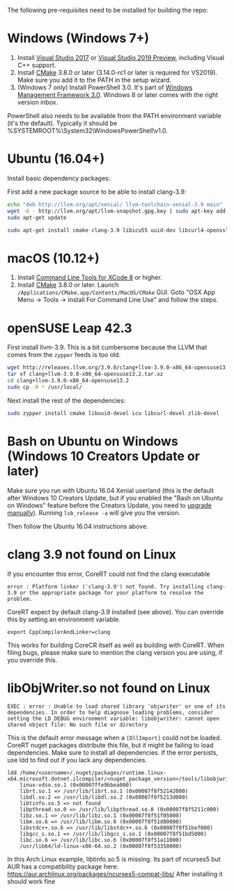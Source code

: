 The following pre-requisites need to be installed for building the repo:

# Windows (Windows 7+)

1. Install [Visual Studio 2017](https://visualstudio.microsoft.com/vs/community/) or [Visual Studio 2019 Preview](https://visualstudio.microsoft.com/vs/preview/), including Visual C++ support.
2. Install [CMake](http://www.cmake.org/download/) 3.8.0 or later (3.14.0-rc1 or later is required for VS2019). Make sure you add it to the PATH in the setup wizard.
3. (Windows 7 only) Install PowerShell 3.0. It's part of [Windows Management Framework 3.0](http://go.microsoft.com/fwlink/?LinkID=240290). Windows 8 or later comes with the right version inbox.

PowerShell also needs to be available from the PATH environment variable (it's the default). Typically it should be %SYSTEMROOT%\System32\WindowsPowerShell\v1.0\.

# Ubuntu (16.04+)

Install basic dependency packages:

First add a new package source to be able to install clang-3.9:
```sh
echo "deb http://llvm.org/apt/xenial/ llvm-toolchain-xenial-3.9 main" | sudo tee /etc/apt/sources.list.d/llvm.list
wget -O - http://llvm.org/apt/llvm-snapshot.gpg.key | sudo apt-key add -
sudo apt-get update
```

```sh
sudo apt-get install cmake clang-3.9 libicu55 uuid-dev libcurl4-openssl-dev zlib1g-dev libkrb5-dev
```

# macOS (10.12+)

1. Install [Command Line Tools for XCode 8](https://developer.apple.com/xcode/download/) or higher. 
2. Install [CMake](https://cmake.org/download/) 3.8.0 or later. Launch `/Applications/CMake.app/Contents/MacOS/CMake` GUI. Goto "OSX App Menu -> Tools -> Install For Command Line Use" and follow the steps.

# openSUSE Leap 42.3

First install llvm-3.9. This is a bit cumbersome because the LLVM that comes from the `zypper` feeds is too old.

```sh
wget http://releases.llvm.org/3.9.0/clang+llvm-3.9.0-x86_64-opensuse13.2.tar.xz
tar xf clang+llvm-3.9.0-x86_64-opensuse13.2.tar.xz
cd clang+llvm-3.9.0-x86_64-opensuse13.2
sudo cp -R * /usr/local/
```

Next install the rest of the dependencies:

```sh
sudo zypper install cmake libuuid-devel icu libcurl-devel zlib-devel
```

# Bash on Ubuntu on Windows (Windows 10 Creators Update or later)

Make sure you run with Ubuntu 16.04 Xenial userland (this is the default after Windows 10 Creators Update, but if you enabled the "Bash on Ubuntu on Windows" feature before the Creators Update, you need to [upgrade manually](https://blogs.msdn.microsoft.com/commandline/2017/04/11/windows-10-creators-update-whats-new-in-bashwsl-windows-console/)). Running `lsb_release -a` will give you the version.

Then follow the Ubuntu 16.04 instructions above.

# clang 3.9 not found on Linux

If you encounter this error, CoreRT could not find the clang executable
```
error : Platform linker ('clang-3.9') not found. Try installing clang-3.9 or the appropriate package for your platform to resolve the problem.
```

CoreRT expect by default clang-3.9 installed (see above). You can override this by setting an environment variable.

```
export CppCompilerAndLinker=clang
```

This works for building CoreCR itself as well as building with CoreRT.
When filing bugs, please make sure to mention the clang version you are using, if you override this.

# libObjWriter.so not found on Linux

```
EXEC : error : Unable to load shared library 'objwriter' or one of its dependencies. In order to help diagnose loading problems, consider setting the LD_DEBUG environment variable: libobjwriter: cannot open shared object file: No such file or directory 
```

This is the default error message when a `[DllImport]` could not be loaded. CoreRT nuget packages distribute this file, but it might be failing to load dependencies.
Make sure to install all dependencies. If the error persists, use ldd to find out if you lack any dependencies. 

```
ldd /home/<username>/.nuget/packages/runtime.linux-x64.microsoft.dotnet.ilcompiler/<nuget_package_version>/tools/libobjwriter.so
    linux-vdso.so.1 (0x00007ffe9bbea000)
    librt.so.1 => /usr/lib/librt.so.1 (0x00007f8f52142000)
    libdl.so.2 => /usr/lib/libdl.so.2 (0x00007f8f5213d000)
    libtinfo.so.5 => not found
    libpthread.so.0 => /usr/lib/libpthread.so.0 (0x00007f8f5211c000)
    libz.so.1 => /usr/lib/libz.so.1 (0x00007f8f51f05000)
    libm.so.6 => /usr/lib/libm.so.6 (0x00007f8f51d80000)
    libstdc++.so.6 => /usr/lib/libstdc++.so.6 (0x00007f8f51bef000)
    libgcc_s.so.1 => /usr/lib/libgcc_s.so.1 (0x00007f8f51bd5000)
    libc.so.6 => /usr/lib/libc.so.6 (0x00007f8f51a11000)
    /usr/lib64/ld-linux-x86-64.so.2 (0x00007f8f53358000)
```

In this Arch Linux example, libtinfo.so.5 is missing. Its part of ncurses5 but AUR has a compatibility package here: 
https://aur.archlinux.org/packages/ncurses5-compat-libs/
After installing it should work fine
